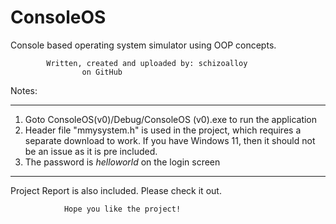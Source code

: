 # ConsoleOS
Console based operating system simulator using OOP concepts. 

			Written, created and uploaded by: schizoalloy
				    on GitHub

Notes:
**************************************************************
1. 	Goto ConsoleOS(v0)/Debug/ConsoleOS (v0).exe to run the application
2.	Header file "mmysystem.h" is used in the project, which requires a separate download to work.
	If you have Windows 11, then it should not be an issue as it is pre included.
3. 	The password is *helloworld* on the login screen

**************************************************************
Project Report is also included. Please check it out.




				Hope you like the project!
